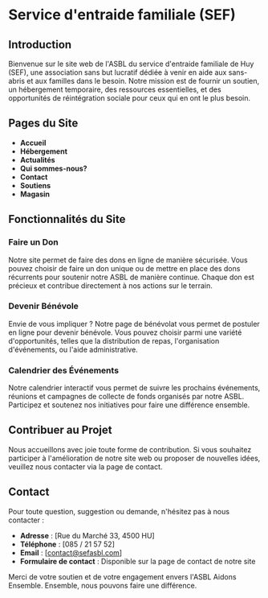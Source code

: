 # Service d'entraide familiale (SEF)

## Introduction

Bienvenue sur le site web de l'ASBL du service d'entraide familiale de Huy (SEF), une association sans but lucratif
dédiée à venir en aide aux sans-abris et aux familles dans le besoin. Notre mission est de fournir un soutien, un
hébergement temporaire, des ressources essentielles, et des opportunités de réintégration sociale pour ceux qui en ont
le plus besoin.

## Pages du Site

-  **Accueil**
-  **Hébergement**
-  **Actualités**
-  **Qui sommes-nous?**
-  **Contact**
-  **Soutiens**
-  **Magasin**

## Fonctionnalités du Site

### Faire un Don

Notre site permet de faire des dons en ligne de manière sécurisée. Vous pouvez choisir de faire un don unique ou de
mettre en place des dons récurrents pour soutenir notre ASBL de manière continue. Chaque don est précieux et contribue
directement à nos actions sur le terrain.

### Devenir Bénévole

Envie de vous impliquer ? Notre page de bénévolat vous permet de postuler en ligne pour devenir bénévole. Vous pouvez
choisir parmi une variété d'opportunités, telles que la distribution de repas, l'organisation d'événements, ou l'aide
administrative.

### Calendrier des Événements

Notre calendrier interactif vous permet de suivre les prochains événements, réunions et campagnes de collecte de fonds
organisés par notre ASBL. Participez et soutenez nos initiatives pour faire une différence ensemble.

## Contribuer au Projet

Nous accueillons avec joie toute forme de contribution. Si vous souhaitez participer à l'amélioration de notre site web
ou proposer de nouvelles idées, veuillez nous contacter via la page de contact.

## Contact

Pour toute question, suggestion ou demande, n'hésitez pas à nous contacter :

- **Adresse** : [Rue du Marché 33, 4500 HU]
- **Téléphone** : [085 / 21 57 52]
- **Email** : [contact@sefasbl.com]
- **Formulaire de contact** : Disponible sur la page de contact de notre site

Merci de votre soutien et de votre engagement envers l'ASBL Aidons Ensemble. Ensemble, nous pouvons faire une
différence.